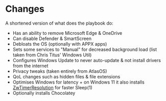 # Changes
A shortened version of what does the playbook do:
- Has an ability to remove Microsoft Edge & OneDrive
- Can disable Defender & SmartScreen
- Debloats the OS (optionally with APPX apps)
- Sets some services to "Manual" for decreased background load (list taken from Chris Titus' Windows Util)
- Configures Windows Update to never auto-update & not install drivers from the internet
- Privacy tweaks (taken entirely from AtlasOS)
- QoL changes such as hidden files & file extensions
- Optimises Windows for latency + on Windows 11 it also installs [ZwTimerResolution](https://github.com/LuSlower/ZwTimerResolution) for faster Sleep(1)
- Optionally installs Chocolatey
